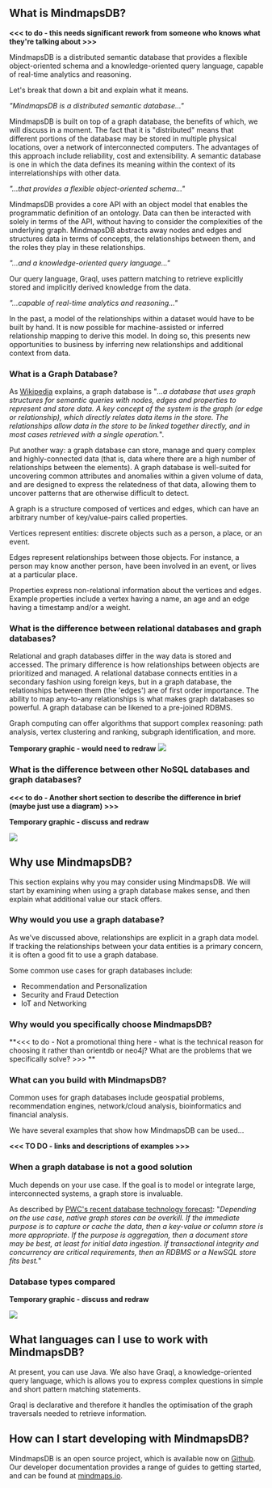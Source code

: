 ## What is MindmapsDB?

**<<< to do - this needs significant rework from someone who knows what they're talking about >>>**

MindmapsDB is a distributed semantic database that provides a flexible object-oriented schema and a knowledge-oriented query language, capable of real-time analytics and reasoning.

Let's break that down a bit and explain what it means.

*"MindmapsDB is a distributed semantic database..."*   

MindmapsDB is built on top of a graph database, the benefits of which, we will discuss in a moment. The fact that it is "distributed" means that different portions of the database may be stored in multiple physical locations, over a network of interconnected computers. The advantages of this approach include reliability, cost and extensibility. A semantic database is one in which the data defines its meaning within the context of its interrelationships with other data. 

*"...that provides a flexible object-oriented schema..."*   

MindmapsDB provides a core API with an object model that enables the programmatic definition of an ontology. Data can then be interacted with solely in terms of the API, without having to consider the complexities of the underlying graph. MindmapsDB abstracts away nodes and edges and structures data in terms of concepts, the relationships between them, and the roles they play in these relationships.


*"...and a knowledge-oriented query language..."*    

Our query language, Graql, uses pattern matching to retrieve explicitly stored and implicitly derived knowledge from the data.

*"...capable of real-time analytics and reasoning..."*   

In the past, a model of the relationships within a dataset would have to be built by hand. It is now possible for machine-assisted or inferred relationship mapping to derive this model. In doing so, this presents new opportunities to business by inferring new relationships and additional context from data. 


### What is a Graph Database?
As [Wikipedia](https://en.wikipedia.org/wiki/Graph_database) explains, a graph database is "*...a database that uses graph structures for semantic queries with nodes, edges and properties to represent and store data. A key concept of the system is the graph (or edge or relationship), which directly relates data items in the store. The relationships allow data in the store to be linked together directly, and in most cases retrieved with a single operation.*".

Put another way: a graph database can store, manage and query complex and highly-connected data (that is, data where there are a high number of relationships between the elements). A graph database is well-suited for uncovering common attributes and anomalies within a given volume of data, and are designed to express the relatedness of that data, allowing them to  uncover patterns that are otherwise difficult to detect.    

A graph is a structure composed of vertices and edges, which can have an arbitrary number of key/value-pairs called properties. 

Vertices represent entities: discrete objects such as a person, a place, or an event. 

Edges represent relationships between those objects. For instance, a person may know another person, have been involved in an event, or lives at a particular place. 

Properties express non-relational information about the vertices and edges. Example properties include a vertex having a name, an age and an edge having a timestamp and/or a weight.



### What is the difference between relational databases and graph databases?

Relational and graph databases differ in the way data is stored and accessed. The primary difference is how relationships between objects are prioritized and managed. A relational database connects entities in a secondary fashion using foreign keys, but in a graph database, the relationships between them (the 'edges') are of first order importance. The ability to map any-to-any relationships is what makes graph databases so powerful. A graph database can be likened to a pre-joined RDBMS.

Graph computing can offer algorithms that support complex reasoning: path analysis, vertex clustering and ranking, subgraph identification, and more. 

**Temporary graphic - would need to redraw**
![](http://www.pwc.com/content/dam/pwc/us/en/technology-forecast/2015/remapping-database-landscape/features/assets/mw-15-1351-the-power-of-graph-databases-in-public-health-modal-chart-2-modal.png)


### What is the difference between other NoSQL databases and graph databases?   

**<<< to do - Another short section to describe the difference in brief (maybe just use a diagram) >>>**

**Temporary graphic - discuss and redraw**

![](https://www.datastax.com/wp-content/uploads/2016/07/databases.jpg)


## Why use MindmapsDB?

This section explains why you may consider using MindmapsDB. We will start by examining when using a graph database makes sense, and then explain what additional value our stack offers.

### Why would you use a graph database?

As we've discussed above, relationships are explicit in a graph data model.  If tracking the relationships between your data entities is a primary concern, it is often a good fit to use a graph database.

Some common use cases for graph databases include:

- Recommendation and Personalization   - Security and Fraud Detection   
- IoT and Networking

### Why would you specifically choose MindmapsDB?   

**<<< to do - Not a promotional thing here - what is the technical reason for choosing it rather than orientdb or neo4j? What are the problems that we specifically solve? >>> **

### What can you build with MindmapsDB?   

Common uses for graph databases include geospatial problems, recommendation engines, network/cloud analysis, bioinformatics and financial analysis. 

We have several examples that show how MindmapsDB can be used...

**<<< TO DO - links and descriptions of examples >>>**

### When a graph database is not a good solution   

Much depends on your use case.  If the goal is to model or integrate large, interconnected systems, a graph store is invaluable.

As described by [PWC's recent database technology forecast](http://www.pwc.com/us/en/technology-forecast/2015/remapping-database-landscape/public-health-graph--databases.html): "*Depending on the use case, native graph stores can be overkill. If the immediate purpose is to capture or cache the data, then a key-value or column store is more appropriate. If the purpose is aggregation, then a document store may be best, at least for initial data ingestion. If transactional integrity and concurrency are critical requirements, then an RDBMS or a NewSQL store fits best.*"


### Database types compared   

**Temporary graphic - discuss and redraw**   

![](https://www.datastax.com/wp-content/uploads/2016/07/rdbmsgraphcompare2.jpg)


## What languages can I use to work with MindmapsDB?   

At present, you can use Java. We also have Graql, a knowledge-oriented query language, which is allows you to express complex questions in simple and short pattern matching statements.    

Graql is declarative and therefore it handles the optimisation of the graph traversals needed to retrieve information.

## How can I start developing with MindmapsDB?   

MindmapsDB is an open source project, which is available now on [Github](https://github.com/mindmapsdb/mindmapsdb). Our developer documentation provides a range of guides to getting started, and can be found at [mindmaps.io](https://mindmaps.io/pages/index.html).

